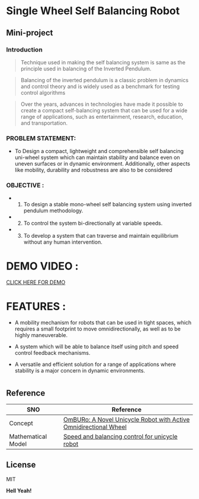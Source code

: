# Single Wheel Self Balancing Robot

## Mini-project





### Introduction

> Technique used in making the self balancing system is same as the principle used in balancing of the Inverted Pendulum. 

> Balancing of the inverted pendulum is a classic problem in dynamics and control theory and is widely used as a benchmark for testing control algorithms 

> Over the years, advances in technologies have made it possible to create a compact self-balancing system that can be used for a wide range of applications, such as entertainment, research, education, and transportation.


### PROBLEM STATEMENT:
- To Design a compact, lightweight and comprehensible self balancing uni-wheel system which can maintain stability and balance even on uneven surfaces or in dynamic environment. Additionally, other aspects like mobility, durability and robustness are also to be considered


### OBJECTIVE : 

- 1. To design a stable mono-wheel self balancing system using inverted pendulum methodology.

- 2. To control the system bi-directionally at variable speeds. 

- 3. To develop a system that can traverse and maintain equilibrium without any human intervention.

# DEMO VIDEO :
[CLICK HERE FOR DEMO](https://youtu.be/Y4rzYVdQ1w0)


# FEATURES :
- A mobility mechanism for robots that can be used in tight spaces, which requires a small footprint to move omnidirectionally, as well as to be highly maneuverable.

- A system which will be able to balance itself using pitch and speed control feedback mechanisms.

- A versatile and efficient solution for a range of applications where stability is a major concern in dynamic environments.


#
## Reference 


| SNO | Reference  |
| ------ | ------ |
| Concept | [OmBURo: A Novel Unicycle Robot with Active Omnidirectional Wheel](https://sci-hub.se/10.1109/icra40945.2020.9196927]) |
| Mathematical Model | [Speed and balancing control for unicycle robot](https://www.researchgate.net/publication/313960588_Speed_and_balancing_control_for_unicycle_robot)|








## License

MIT

**Hell Yeah!**

[//]: # (These are reference links used in the body of this note and get stripped out when the markdown processor does its job. There is no need to format nicely because it shouldn't be seen. Thanks SO - http://stackoverflow.com/questions/4823468/store-comments-in-markdown-syntax)

   [dill]: <https://github.com/joemccann/dillinger>
   [git-repo-url]: <https://github.com/joemccann/dillinger.git>
   [john gruber]: <http://daringfireball.net>
   [df1]: <http://daringfireball.net/projects/markdown/>
   [markdown-it]: <https://github.com/markdown-it/markdown-it>
   [Ace Editor]: <http://ace.ajax.org>
   [node.js]: <http://nodejs.org>
   [Twitter Bootstrap]: <http://twitter.github.com/bootstrap/>
   [jQuery]: <http://jquery.com>
   [@tjholowaychuk]: <http://twitter.com/tjholowaychuk>
   [express]: <http://expressjs.com>
   [AngularJS]: <http://angularjs.org>
   [Gulp]: <http://gulpjs.com>

   [PlDb]: <https://github.com/joemccann/dillinger/tree/master/plugins/dropbox/README.md>
   [PlGh]: <https://github.com/joemccann/dillinger/tree/master/plugins/github/README.md>
   [PlGd]: <https://github.com/joemccann/dillinger/tree/master/plugins/googledrive/README.md>
   [PlOd]: <https://github.com/joemccann/dillinger/tree/master/plugins/onedrive/README.md>
   [PlMe]: <https://github.com/joemccann/dillinger/tree/master/plugins/medium/README.md>
   [PlGa]: <https://github.com/RahulHP/dillinger/blob/master/plugins/googleanalytics/README.md>
